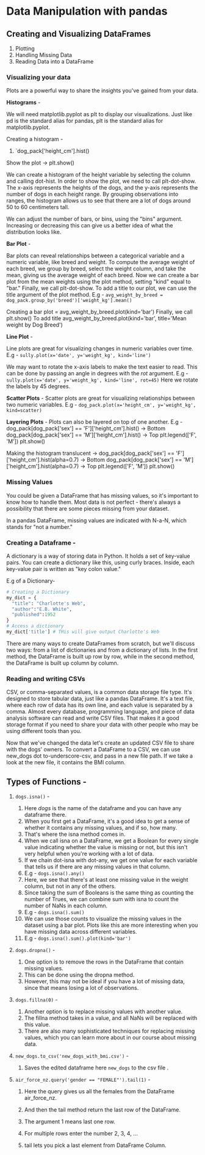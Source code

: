 # Data Manipulation with pandas

## Creating and Visualizing DataFrames

1. Plotting
2. Handling Missing Data
3. Reading Data into a DataFrame

### Visualizing your data

Plots are a powerful way to share the insights you've gained from your data.

**Histograms** -

We will need matplotlib.pyplot as plt to display our visualizations.
Just like pd is the standard alias for pandas, plt is the standard alias for matplotlib.pyplot.

Creating a histogram -

1. `dog_pack['height_cm'].hist()

Show the plot -> plt.show()

We can create a histogram of the height variable by selecting the column and calling dot-hist. In order to show the plot, we need to call plt-dot-show. The x-axis represents the heights of the dogs, and the y-axis represents the number of dogs in each height range. By grouping observations into ranges, the histogram allows us to see that there are a lot of dogs around 50 to 60 centimeters tall.

We can adjust the number of bars, or bins, using the "bins" argument. Increasing or decreasing this can give us a better idea of what the distribution looks like.

**Bar Plot** -

Bar plots can reveal relationships between a categorical variable and a numeric variable, like breed and weight. To compute the average weight of each breed, we group by breed, select the weight column, and take the mean, giving us the average weight of each breed. Now we can create a bar plot from the mean weights using the plot method, setting "kind" equal to "bar." Finally, we call plt-dot-show. To add a title to our plot, we can use the title argument of the plot method.
E.g - `avg_weight_by_breed = dog_pack.group_by('breed')['weight_kg'].mean()`

Creating a bar plot =
avg_weight_by_breed.plot(kind='bar')
Finally, we call plt.show()
To add title
avg_weight_by_breed.plot(kind='bar', title='Mean weight by Dog Breed')

**Line Plot** -

Line plots are great for visualizing changes in numeric variables over time.
E.g - `sully.plot(x='date', y='weight_kg', kind='line')`

We may want to rotate the x-axis labels to make the text easier to read. This can be done by passing an angle in degrees with the _rot_ argument.
E.g - `sully.plot(x='date', y='weight_kg', kind='line', rot=45)`
Here we rotate the labels by 45 degrees.

**Scatter Plots** -
Scatter plots are great for visualizing relationships between two numeric variables.
E.g - `dog_pack.plot(x='height_cm', y='weight_kg', kind=scatter)`

**Layering Plots** -
Plots can also be layered on top of one another.
E.g - dog_pack[dog_pack['sex'] == 'F']['height_cm'].hist() -> Bottom
dog_pack[dog_pack['sex'] == 'M']['height_cm'].hist() -> Top
plt.legend(['F', 'M'])
plt.show()

Making the histogram translucent ->
dog_pack[dog_pack['sex'] == 'F']['height_cm'].hist(alpha=0.7) -> Bottom
dog_pack[dog_pack['sex'] == 'M']['height_cm'].hist(alpha=0.7) -> Top
plt.legend(['F', 'M'])
plt.show()

### Missing Values

You could be given a DataFrame that has missing values, so it's important to know how to handle them. Most data is not perfect - there's always a possibility that there are some pieces missing from your dataset.

In a pandas DataFrame, missing values are indicated with N-a-N, which stands for "not a number."

### Creating a Dataframe -

A dictionary is a way of storing data in Python.
It holds a set of key-value pairs.
You can create a dictionary like this, using curly braces. Inside, each key-value pair is written as "key colon value."

E.g of a Dictionary-

```python
# Creating a Dictionary
my_dict = {
  "title": "Charlotte's Web",
  "author":"E.B. White",
  "published":1952
}
# Access a dictionary
my_dict['title'] # THis will give output Charlotte's Web
```

There are many ways to create DataFrames from scratch, but we'll discuss two ways: from a list of dictionaries and from a dictionary of lists.
In the first method, the DataFrame is built up row by row, while in the second method, the DataFrame is built up column by column.

### Reading and writing CSVs

CSV, or comma-separated values, is a common data storage file type.
It's designed to store tabular data, just like a pandas DataFrame.
It's a text file, where each row of data has its own line, and each value is separated by a comma.
Almost every database, programming language, and piece of data analysis software can read and write CSV files.
That makes it a good storage format if you need to share your data with other people who may be using different tools than you.

Now that we've changed the data let's create an updated CSV file to share with the dogs' owners.
To convert a DataFrame to a CSV, we can use new_dogs dot to-underscore-csv, and pass in a new file path.
If we take a look at the new file, it contains the BMI column.

## Types of Functions -

1. `dogs.isna()` -
   1. Here _dogs_ is the name of the dataframe and you can have any dataframe there.
   2. When you first get a DataFrame, it's a good idea to get a sense of whether it contains any missing values, and if so, how many.
   3. That's where the isna method comes in.
   4. When we call isna on a DataFrame, we get a Boolean for every single value indicating whether the value is missing or not, but this isn't very helpful when you're working with a lot of data.
   5. If we chain dot-isna with dot-any, we get one value for each variable that tells us if there are any missing values in that column.
   6. E.g - `dogs.isna().any()`
   7. Here, we see that there's at least one missing value in the weight column, but not in any of the others.
   8. Since taking the sum of Booleans is the same thing as counting the number of Trues, we can combine sum with isna to count the number of NaNs in each column.
   9. E.g - `dogs.isna().sum()`
   10. We can use those counts to visualize the missing values in the dataset using a bar plot. Plots like this are more interesting when you have missing data across different variables.
   11. E.g - `dogs.isna().sum().plot(kind='bar')`
2. `dogs.dropna()` -
   1. One option is to remove the rows in the DataFrame that contain missing values.
   2. This can be done using the dropna method.
   3. However, this may not be ideal if you have a lot of missing data, since that means losing a lot of observations.
3. `dogs.fillna(0)` -
   1. Another option is to replace missing values with another value.
   2. The fillna method takes in a value, and all NaNs will be replaced with this value.
   3. There are also many sophisticated techniques for replacing missing values, which you can learn more about in our course about missing data.
4. `new_dogs.to_csv('new_dogs_with_bmi.csv')` -
   1. Saves the edited dataframe here `new_dogs` to the csv file .
5. `air_force_nz.query('gender == "FEMALE"').tail(1)` -

   1. Here the query gives us all the females from the DataFrame air_force_nz.
   2. And then the tail method return the last row of the DataFrame.
   3. The argument 1 means last one row.
   4. For multiple rows enter the number 2, 3, 4, ...

   5. tail lets you pick a last element from DataFrame Column.
